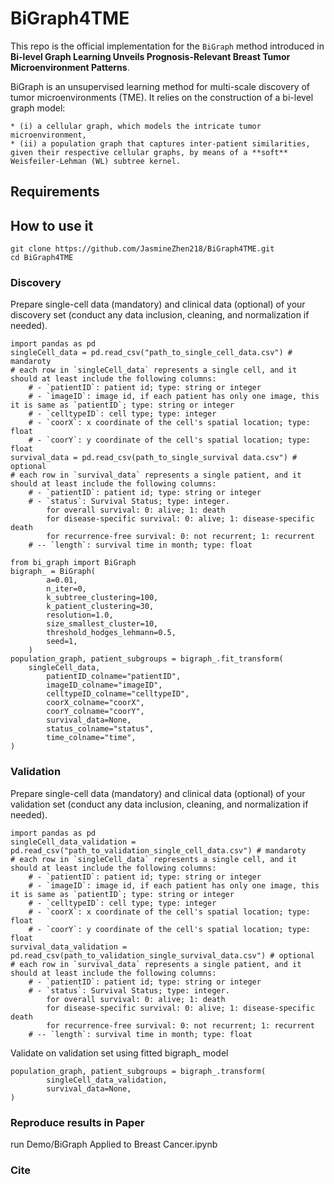 # BiGraph4TME
This repo is the official implementation for the `BiGraph` method introduced in **Bi-level Graph Learning Unveils Prognosis-Relevant Breast Tumor Microenvironment Patterns**. 

BiGraph is an unsupervised learning method for multi-scale discovery of tumor microenvironments (TME). It relies on the construction of a bi-level graph model: 

    * (i) a cellular graph, which models the intricate tumor microenvironment, 
    * (ii) a population graph that captures inter-patient similarities, given their respective cellular graphs, by means of a **soft** Weisfeiler-Lehman (WL) subtree kernel.

## Requirements
## How to use it
```
git clone https://github.com/JasmineZhen218/BiGraph4TME.git
cd BiGraph4TME
```
### Discovery 
Prepare single-cell data (mandatory) and clinical data (optional) of your discovery set
(conduct any data inclusion, cleaning, and normalization if needed). 
```
import pandas as pd
singleCell_data = pd.read_csv("path_to_single_cell_data.csv") # mandaroty
# each row in `singleCell_data` represents a single cell, and it should at least include the following columns:
    # - `patientID`: patient id; type: string or integer
    # - `imageID`: image id, if each patient has only one image, this it is same as `patientID`; type: string or integer
    # - `celltypeID`: cell type; type: integer
    # - `coorX`: x coordinate of the cell's spatial location; type: float
    # - `coorY`: y coordinate of the cell's spatial location; type: float
survival_data = pd.read_csv(path_to_single_survival data.csv") # optional
# each row in `survival_data` represents a single patient, and it should at least include the following columns:
    # - `patientID`: patient id; type: string or integer
    # - `status`: Survival Status; type: integer. 
        for overall survival: 0: alive; 1: death
        for disease-specific survival: 0: alive; 1: disease-specific death
        for recurrence-free survival: 0: not recurrent; 1: recurrent
    # -- `length`: survival time in month; type: float
```
```
from bi_graph import BiGraph
bigraph_ = BiGraph(
        a=0.01,
        n_iter=0,
        k_subtree_clustering=100,
        k_patient_clustering=30,
        resolution=1.0,
        size_smallest_cluster=10,
        threshold_hodges_lehmann=0.5,
        seed=1,
    )
population_graph, patient_subgroups = bigraph_.fit_transform(
    singleCell_data,
        patientID_colname="patientID",
        imageID_colname="imageID",
        celltypeID_colname="celltypeID",
        coorX_colname="coorX",
        coorY_colname="coorY",
        survival_data=None,
        status_colname="status",
        time_colname="time",
)
```
### Validation
Prepare single-cell data (mandatory) and clinical data (optional) of your validation set
(conduct any data inclusion, cleaning, and normalization if needed). 
```
import pandas as pd
singleCell_data_validation = pd.read_csv("path_to_validation_single_cell_data.csv") # mandaroty
# each row in `singleCell_data` represents a single cell, and it should at least include the following columns:
    # - `patientID`: patient id; type: string or integer
    # - `imageID`: image id, if each patient has only one image, this it is same as `patientID`; type: string or integer
    # - `celltypeID`: cell type; type: integer
    # - `coorX`: x coordinate of the cell's spatial location; type: float
    # - `coorY`: y coordinate of the cell's spatial location; type: float
survival_data_validation = pd.read_csv(path_to_validation_single_survival_data.csv") # optional
# each row in `survival_data` represents a single patient, and it should at least include the following columns:
    # - `patientID`: patient id; type: string or integer
    # - `status`: Survival Status; type: integer. 
        for overall survival: 0: alive; 1: death
        for disease-specific survival: 0: alive; 1: disease-specific death
        for recurrence-free survival: 0: not recurrent; 1: recurrent
    # -- `length`: survival time in month; type: float
```
Validate on validation set using fitted bigraph_ model
```
population_graph, patient_subgroups = bigraph_.transform(
        singleCell_data_validation,
        survival_data=None,
)
```
### Reproduce results in Paper
run Demo/BiGraph Applied to Breast Cancer.ipynb
### Cite
```

```

